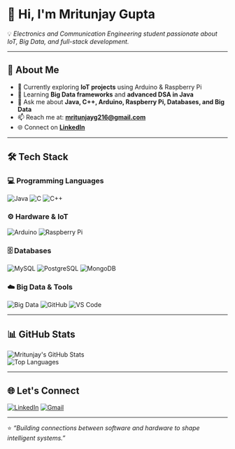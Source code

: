 # 👋 Hi, I'm Mritunjay Gupta  

💡 *Electronics and Communication Engineering student passionate about IoT, Big Data, and full-stack development.*  

---

## 🧠 About Me  
- 🔭 Currently exploring **IoT projects** using Arduino & Raspberry Pi  
- 🌱 Learning **Big Data frameworks** and **advanced DSA in Java**  
- 💬 Ask me about **Java, C++, Arduino, Raspberry Pi, Databases, and Big Data**  
- 📫 Reach me at: **mritunjayg216@gmail.com**  
- 🌐 Connect on [**LinkedIn**](https://www.linkedin.com/in/mritunjaygupta45/)  

---

## 🛠️ Tech Stack  

### 💻 Programming Languages  
![Java](https://img.shields.io/badge/Java-ED8B00?style=for-the-badge&logo=openjdk&logoColor=white)
![C](https://img.shields.io/badge/C-00599C?style=for-the-badge&logo=c&logoColor=white)
![C++](https://img.shields.io/badge/C++-00427E?style=for-the-badge&logo=cplusplus&logoColor=white)

### ⚙️ Hardware & IoT  
![Arduino](https://img.shields.io/badge/Arduino-00979D?style=for-the-badge&logo=arduino&logoColor=white)
![Raspberry Pi](https://img.shields.io/badge/Raspberry%20Pi-A22846?style=for-the-badge&logo=raspberrypi&logoColor=white)

### 🗄️ Databases  
![MySQL](https://img.shields.io/badge/MySQL-4479A1?style=for-the-badge&logo=mysql&logoColor=white)
![PostgreSQL](https://img.shields.io/badge/PostgreSQL-316192?style=for-the-badge&logo=postgresql&logoColor=white)
![MongoDB](https://img.shields.io/badge/MongoDB-4EA94B?style=for-the-badge&logo=mongodb&logoColor=white)

### ☁️ Big Data & Tools  
![Big Data](https://img.shields.io/badge/Big%20Data-FF6F00?style=for-the-badge&logo=apache&logoColor=white)
![GitHub](https://img.shields.io/badge/GitHub-181717?style=for-the-badge&logo=github&logoColor=white)
![VS Code](https://img.shields.io/badge/VS%20Code-007ACC?style=for-the-badge&logo=visualstudiocode&logoColor=white)

---

## 📊 GitHub Stats  
![Mritunjay's GitHub Stats](https://github-readme-stats.vercel.app/api?username=MritunjayGupta45&show_icons=true&theme=tokyonight)  
![Top Languages](https://github-readme-stats.vercel.app/api/top-langs/?username=MritunjayGupta45&layout=compact&theme=tokyonight)

---

## 🌐 Let's Connect  
[![LinkedIn](https://img.shields.io/badge/LinkedIn-Mritunjay%20Gupta-blue?style=for-the-badge&logo=linkedin)](https://www.linkedin.com/in/mritunjaygupta45/)
[![Gmail](https://img.shields.io/badge/Email-mritunjayg216@gmail.com-red?style=for-the-badge&logo=gmail&logoColor=white)](mailto:mritunjayg216@gmail.com)

---

⭐️ *“Building connections between software and hardware to shape intelligent systems.”*  
#
